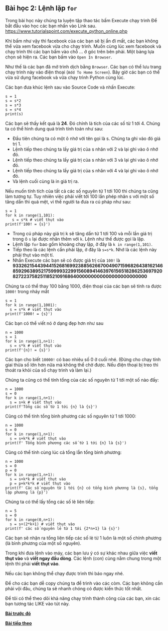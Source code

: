 Bài học 2: Lệnh lặp `for`
---

Trong bài học này chúng ta luyện tập thao tác bấm Execute chạy trình
Để bắt đầu vào học các bạn nhấn vào Link sau.
https://www.tutorialspoint.com/execute_python_online.php

Khi bấm như vậy thì facebook của các bạn sẽ bị ẩn đi mất, các bạn không thể vừa xem facebook vừa cho chạy trình. Muốn cùng lúc xem facebook và chạy trình thì các bạn bấm vào chỗ ... ở góc trên bên phải. Một bảng lựa chọn sẽ hiện ra. Các bạn bấm vào `Open In Browser`.

Như thế là các bạn đã mở trình dịch bằng `Browser`. Các bạn có thể lưu trang chạy trình này vào điện thoại (`Add To Home Screen`). Bây giờ các bạn có thể vừa sử dụng facebook và vừa chạy trình Python cùng lúc.

Các bạn đưa khúc lệnh sau vào Source Code và nhấn Execute:
```
s = 1
s = s*2
s = s*3
s = s*4
print(s)
```

Các bạn sẽ thấy kết quả là **24**. Đó chính là tích của các số từ 1 tới 4.
Chúng ta có thể hình dung quá trình tính toán như sau:
-  Đầu tiên chúng ta có một ô nhớ với tên gọi là s. Chúng ta ghi vào đó giá trị 1.
-  Lệnh tiếp theo chúng ta lấy giá trị của s nhân với 2 và lại ghi vào ô nhớ đó.
-  Lệnh tiếp theo chúng ta lấy giá trị của s nhân với 3 và lại ghi vào ô nhớ đó.
-  Lệnh tiếp theo chúng ta lấy giá trị của s nhân với 4 và lại ghi vào ô nhớ đó.
-  Và lệnh cuối cùng là in giá trị ra.

Nếu muốn tính tích của tất cả các số nguyên từ 1 tới 100 thì chúng ta cũng làm tương tự. Tuy nhiên việc phải viết tới 100 lần phép nhân s với một số tăng dần thì quá mệt, vì thế người ta đưa ra cú pháp như sau:
```
s = 1
for k in range(1,101):
   s = s*k # viết thụt vào
print(f'100! = {s}')
```

- Trong cú pháp này giá trị k sẽ tăng dần từ 1 tới 100 và mỗi lần giá trị trong ô `s` lại được nhân thêm với `k`. Lệnh như thế được gọi là lặp.
- Lệnh lặp `for` bao gồm khoảng chạy lặp, ở đây là `k in range(1,101)`.
- Tiếp theo là các lệnh cần phải lặp, ở đây là `s=s*k`. Nhớ là các lệnh này phải thụt vào một tí.
- Nhấn Execute các bạn sẽ có được giá trị của `100!` là
**93326215443944152681699238856266700490715968264381621468592963895217599993229915608941463976156518286253697920827223758251185210916864000000000000000000000000**

Chúng ta có thể thay 100 bằng 1000, điện thoại của các bạn sẽ tính ra được `1000!` trong nháy mắt
```
s = 1
for k in range(1,1001):
  s = s*k # viết thụt vào
print(f'1000! = {s}')
```

Các bạn có thể viết nó ở dạng đẹp hơn như sau
```
n = 1000
s = 1
for k in range(1,n+1):
  s = s*k # viết thụt vào
print(f'{n}! = {s}')
```
Các bạn cho biết `10000!` có bao nhiêu số  0 ở cuối nhé. (Đừng cho chạy tính giai thừa số lớn hơn nữa mà không thể chờ được. Nếu điện thoại bị treo thì thoát ra khỏi của sổ chạy trình và làm lại.)

Chúng ta cũng có thể tính tổng của các số nguyên từ 1 tới một số nào đấy:
```
n = 1000
s = 0
for k in range(1,n+1):
  s = s+k # viết thụt vào
print(f'Tổng các số từ 1 tới {n} là {s}')
```

Cũng có thể tính tổng bình phương các số nguyên từ 1 tới 1000:
```
n = 1000
s = 0
for k in range(1,n+1):
  s = s+k*k # viết thụt vào
print(f' Tổng bình phương các số từ 1 tới {n} là {s}')
```

Cũng có thể tính cùng lúc cả tổng lẫn tổng bình phương:
```
n = 1000
s = 0
p = 0
for k in range(1,n+1):
  s = s+k*k # viết thụt vào
  p = p+k*k*k # viết thụt vào
print(f' Các số nguyên từ 1 tới {n} có tổng bình phương là {s}, tổng lập phương là {p}')
```

Chúng ta có thể lấy tổng các số lẻ liên tiếp:
```
n = 5
s = 0
for k in range(0,n+1):
  s = s+(2*k+1) # viết thụt vào
print(f' các số nguyên lẻ từ 1 tới {2*n+1} là {s}')
```

Các bạn sẽ nhận ra tổng liên tiếp các số lẻ từ 1 luôn là một số chính phương (là bình phương của một số nguyên).

Trong khi đưa lệnh vào máy, các bạn lưu ý có sự khác nhau giữa việc **viết thụt vào** và **viết ngay đầu dòng**. Các lệnh (con) cùng nằm chung trong một lệnh thì phải **viết thụt vào**.

Nếu các bạn không thể chạy được trình thì báo ngay nhé.

Để cho các bạn dễ copy chúng ta để trình vào các còm.
Các bạn không cần phải vội đâu, chúng ta sẽ nhanh chóng có được kiến thức tốt nhất.

Để tôi có thể theo dõi khả năng chạy trình thành công của các bạn, xin các bạn tương tác LIKE vào tút này.

[**Bài trước đó**](1.md)

[**Bài tiếp theo**](3.md)